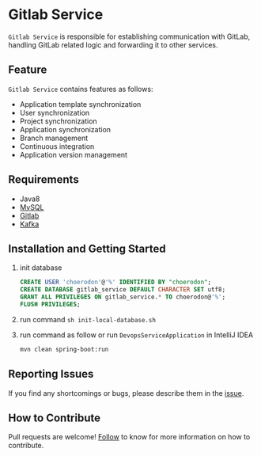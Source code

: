 # Gitlab Service
`Gitlab Service` is responsible for establishing communication with GitLab, handling GitLab related logic and forwarding it to other services.

## Feature
`Gitlab Service` contains features as follows:
- Application template synchronization
- User synchronization
- Project synchronization
- Application synchronization
- Branch management
- Continuous integration
- Application version management


## Requirements
- Java8
- [MySQL](https://www.mysql.com)
- [Gitlab](https://gitlab.com)
- [Kafka](https://kafka.apache.org)

## Installation and Getting Started
1. init database

    ```sql
    CREATE USER 'choerodon'@'%' IDENTIFIED BY "choerodon";
    CREATE DATABASE gitlab_service DEFAULT CHARACTER SET utf8;
    GRANT ALL PRIVILEGES ON gitlab_service.* TO choerodon@'%';
    FLUSH PRIVILEGES;
    ```
1. run command `sh init-local-database.sh`
1. run command as follow or run `DevopsServiceApplication` in IntelliJ IDEA

    ```bash
    mvn clean spring-boot:run
    ```

## Reporting Issues
If you find any shortcomings or bugs, please describe them in the [issue](https://github.com/choerodon/choerodon/issues/new?template=issue_template.md).

## How to Contribute
Pull requests are welcome! [Follow](https://github.com/choerodon/choerodon/blob/master/CONTRIBUTING.md) to know for more information on how to contribute.
